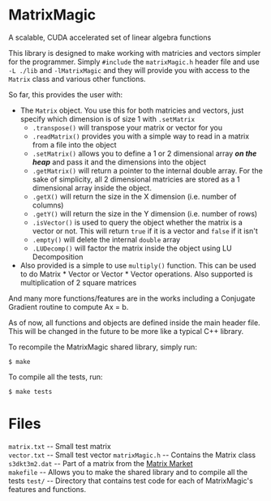 MatrixMagic
===========

A scalable, CUDA accelerated set of linear algebra functions

This library is designed to make working with matricies and vectors simpler for the programmer. Simply `#include` the `matrixMagic.h` header file and use `-L ./lib` and `-lMatrixMagic` and they will provide you with access to the `Matrix` class and various other functions.

So far, this provides the user with:
* The `Matrix` object. You use this for both matricies and vectors, just specify which dimension is of size 1 with `.setMatrix`
  - `.transpose()` will transpose your matrix or vector for you
  - `.readMatrix()` provides you with a simple way to read in a matrix from a file into the object
  - `.setMatrix()` allows you to define a 1 or 2 dimensional array ***on the heap*** and pass it and the dimensions into the object
  - `.getMatrix()` will return a pointer to the internal double array. For the sake of simplicity, all 2 dimensional matricies are stored as a 1 dimensional array inside the object.
  - `.getX()` will return the size in the X dimension (i.e. number of columns)
  - `.getY()` will return the size in the Y dimension (i.e. number of rows)
  - `.isVector()` is used to query the object whether the matrix is a vector or not. This will return `true` if it is a vector and `false` if it isn't
  - `.empty()` will delete the internal `double` array
  - `.LUDecomp()` will factor the matrix inside the object using LU Decomposition
* Also provided is a simple to use `multiply()` function. This can be used to do Matrix * Vector or Vector * Vector operations. Also supported is multiplication of 2 square matrices

And many more functions/features are in the works including a Conjugate Gradient routine to compute Ax = b.

As of now, all functions and objects are defined inside the main header file. This will be changed in the future to be more like a typical C++ library.

To recompile the MatrixMagic shared library, simply run:
```
$ make
```

To compile all the tests, run:
```
$ make tests
```

Files
===========
`matrix.txt` -- Small test matrix   
`vector.txt` -- Small test vector 
`matrixMagic.h` -- Contains the Matrix class  
`s3dkt3m2.dat` -- Part of a matrix from the [Matrix Market](http://math.nist.gov/MatrixMarket/index.html)  
`makefile` -- Allows you to make the shared library and to compile all the tests
`test/` -- Directory that contains test code for each of MatrixMagic's features and functions.
